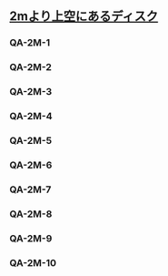 ## [2mより上空にあるディスク](80502)

### QA-2M-1

### QA-2M-2

### QA-2M-3

### QA-2M-4

### QA-2M-5

### QA-2M-6

### QA-2M-7

### QA-2M-8

### QA-2M-9

### QA-2M-10
